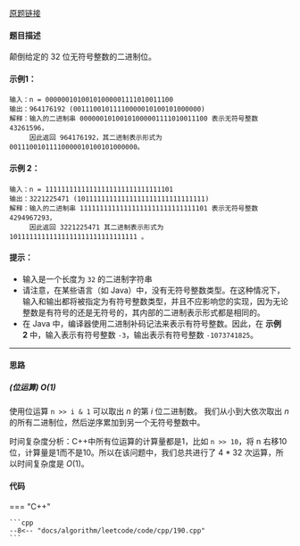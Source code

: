 [原题链接](https://leetcode.cn/problems/reverse-bits/)

#### 题目描述
颠倒给定的 32 位无符号整数的二进制位。

#### 示例1：
```
输入：n = 00000010100101000001111010011100
输出：964176192 (00111001011110000010100101000000)
解释：输入的二进制串 00000010100101000001111010011100 表示无符号整数 43261596，
     因此返回 964176192，其二进制表示形式为00111001011110000010100101000000。
```

#### 示例 2：
```
输入：n = 11111111111111111111111111111101
输出：3221225471 (10111111111111111111111111111111)
解释：输入的二进制串 11111111111111111111111111111101 表示无符号整数 4294967293，
     因此返回 3221225471 其二进制表示形式为 10111111111111111111111111111111 。
```

#### 提示：
- 输入是一个长度为 `32` 的二进制字符串
- 请注意，在某些语言（如 Java）中，没有无符号整数类型。在这种情况下，输入和输出都将被指定为有符号整数类型，并且不应影响您的实现，因为无论整数是有符号的还是无符号的，其内部的二进制表示形式都是相同的。
- 在 Java 中，编译器使用二进制补码记法来表示有符号整数。因此，在 **示例 2** 中，输入表示有符号整数 `-3`，输出表示有符号整数 `-1073741825`。


---

#### 思路
##### (位运算) $O(1)$
使用位运算 `n >> i & 1` 可以取出 $n$ 的第 $i$ 位二进制数。
我们从小到大依次取出 $n$ 的所有二进制位，然后逆序累加到另一个无符号整数中。

时间复杂度分析：C++中所有位运算的计算量都是1，比如 `n >> 10`，将 n 右移10位，计算量是1而不是10。所以在该问题中，我们总共进行了 4 * 32 次运算，所以时间复杂度是 $O(1)$。

#### 代码

=== "C++"

    ```cpp
    --8<-- "docs/algorithm/leetcode/code/cpp/190.cpp"
    ```
